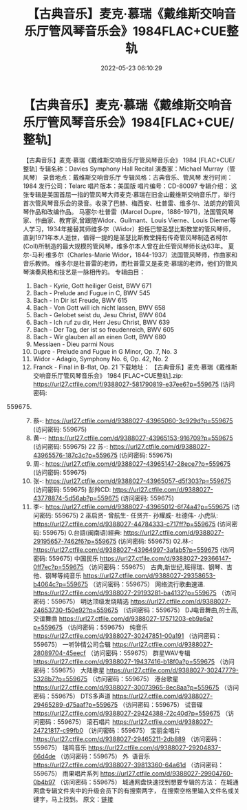 ﻿---
title: 【古典音乐】麦克·慕瑞《戴维斯交响音乐厅管风琴音乐会》1984FLAC+CUE整轨
date: 2022-05-23 06:10:29
categories: 古典音乐、新世纪、纯音雅乐
tags: 纯音雅乐
---
# 【古典音乐】麦克·慕瑞《戴维斯交响音乐厅管风琴音乐会》1984[FLAC+CUE/整轨]

【古典音乐】麦克·慕瑞《戴维斯交响音乐厅管风琴音乐会》
1984 [FLAC+CUE/整轨]
专辑名称：Davies Symphony Hall
Recital
演奏家：Michael
Murray（管风琴）
录音地点：戴维斯交响音乐厅
专辑风格：古典音乐、管风琴
发行时间：1984
发行公司：Telarc
唱片版本：美国版
唱片编号：CD-80097
专辑介绍：
这张专辑是美国首屈一指的管风琴大师麦克·慕瑞在旧金山戴维斯交响音乐厅，举行首次管风琴音乐会的录音。收录了巴赫、梅西安、杜普雷、维多尔、法朗克的管风琴作品和改编作品。
马塞尔·杜普雷（Marcel
Dupre，1886-1971)，法国管风琴家、作曲家、教育家,曾跟随Widor、Guilmant、Louis
Vierne、Louis
Diemer等人学习，1934年接替其师维多尔（Widor）担任巴黎圣瑟比斯教堂的管风琴师，直到1971年本人逝世，值得一提的是圣瑟比斯教堂拥有传奇管风琴制造者柯尔(Coll)所制造的最大规模的管风琴，维多尔本人曾在此任管风琴师长达63年。
夏尔-马利·维多尔（Charles-Marie
Widor，1844-1937）法国管风琴师，作曲家和音乐教师。
维多尔是杜普雷的老师，而杜普雷又是麦克·慕瑞的老师，他们的管风琴演奏风格和技艺是一脉相传的。
专辑曲目：
01. Bach - Kyrie, Gott heiliger
Geist, BWV 671
02. Bach - Prelude and Fugue in
C, BWV 545
03. Bach - In Dir ist Freude,
BWV 615
04. Bach - Von Gott will ich
nicht lassen, BWV 658
05. Bach - Gelobet seist du,
Jesu Christ, BWV 604
06. Bach - Ich ruf zu dir, Herr
Jesu Christ, BWV 639
07. Bach - Der Tag, der ist so
freudenreich, BWV 605
08. Bach - Wir glauben all an
einen Gott, BWV 680
09. Messiaen - Dieu parmi
Nous
10. Dupre - Prelude and Fugue
in G Minor, Op. 7, No. 3
11. Widor - Adagio, Symphony
No. 6, Op. 42, No. 2
12. Franck - Final in B-flat,
Op. 21
下载地址：
【古典音乐】麦克·慕瑞《戴维斯交响音乐厅管风琴音乐会》 1984
[FLAC+CUE整轨].zip:
https://url27.ctfile.com/f/9388027-581790819-e37ee6?p=559675 (访问密码:
559675)
07. 蔡-: https://url27.ctfile.com/d/9388027-43965060-3c929d?p=559675
(访问密码: 559675)
15. 黄--: https://url27.ctfile.com/d/9388027-43965153-916709?p=559675
(访问密码: 559675)
22 苏-: https://url27.ctfile.com/d/9388027-43965576-187c3c?p=559675
(访问密码: 559675)
13. 周-: https://url27.ctfile.com/d/9388027-43965147-28ece7?p=559675
(访问密码: 559675)
03. 张-: https://url27.ctfile.com/d/9388027-43965057-d5f303?p=559675
(访问密码: 559675)
彭羚CD: https://url27.ctfile.com/d/9388027-43778874-5d56ab?p=559675
(访问密码: 559675)
05. 李-: https://url27.ctfile.com/d/9388027-43965012-6f74a4?p=559675
(访问密码: 559675)
2 巫启贤- 曾航生- 任贤齐- 孙耀威- 杜德伟- 小虎队: https://url27.ctfile.com/d/9388027-44784333-c717ff?p=559675
(访问密码: 559675)
0.台語(闽南语)經典: https://url27.ctfile.com/d/9388027-29195657-7462f6?p=559675
(访问密码: 559675)
02.林-: https://url27.ctfile.com/d/9388027-43964997-3afab5?p=559675
(访问密码: 559675)
中国民乐
https://url27.ctfile.com/d/9388027-29366147-0ff7ec?p=559675
（访问密码：559675）
古典,新世纪,班得瑞、钢琴、吉他、钢琴等纯音乐
https://url27.ctfile.com/d/9388027-29358653-b4064c?p=559675
（访问密码：559675）
网络流行歌曲速递.
https://url27.ctfile.com/d/9388027-29193281-ba4132?p=559675
（访问密码：559675）
明达顶级发烧精选
https://url27.ctfile.com/d/9388027-24653730-f50e92?p=559675
（访问密码：559675）
DJ电音舞曲,的士高, 交谊舞曲
https://url27.ctfile.com/d/9388027-17571203-eb9a6a?p=559675
（访问密码：559675）
纯音乐
https://url27.ctfile.com/d/9388027-30247851-00a191
（访问密码：559675）
一听钟情公司合辑
https://url27.ctfile.com/d/9388027-28089704-45eecf
（访问密码：559675）
群星WAV专辑
https://url27.ctfile.com/d/9388027-19437416-b18f0a?p=559675
（访问密码：559675）
大陆歌星
https://url27.ctfile.com/d/9388027-30247779-5328b7?p=559675
（访问密码：559675）
港台歌星
https://url27.ctfile.com/d/9388027-30073965-8ec8aa?p=559675
（访问密码：559675）
DTS多声道
https://url27.ctfile.com/d/9388027-29465289-d75aaf?p=559675
（访问密码：559675）
试音碟
https://url27.ctfile.com/d/9388027-29424388-72c40d?p=559675
（访问密码：559675）
滚石唱片
https://url27.ctfile.com/d/9388027-24721817-c99fb0
（访问密码：559675）
宝丽金唱片
https://url27.ctfile.com/d/9388027-29465211-2db889
（访问密码：559675）
瑞鸣音乐
https://url27.ctfile.com/d/9388027-29204837-66d4de
（访问密码：559675）
外  语音乐
https://url27.ctfile.com/d/9388027-39813360-64a61d
（访问密码：559675）
雨果唱片系列
https://url27.ctfile.com/d/9388027-29904760-0b4b97
（访问密码：559675）
城通网盘快速找到想要专辑的方法：
在城通网盘专辑文件夹中的升级会员下的有搜索两字，
在搜索空格里输入文件名或关键字，马上找到。
原文：[链接](https://blog.sina.com.cn/s/blog_1647c7e7601030xdi.html)